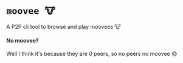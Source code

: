 # ```moovee 🐮```
A P2P cli tool to browse and play moovees 🐮

#### No moovee?
Well I think it's because they are 0 peers, so no peers no moovee 😞